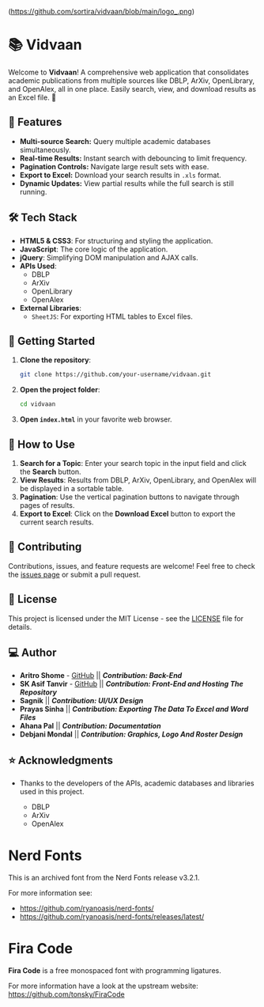 (https://github.com/sortira/vidvaan/blob/main/logo_.png)

# 📚 Vidvaan

Welcome to **Vidvaan**! A comprehensive web application that consolidates academic publications from multiple sources like DBLP, ArXiv, OpenLibrary, and OpenAlex, all in one place. Easily search, view, and download results as an Excel file. 🚀

## 🌟 Features

- **Multi-source Search:** Query multiple academic databases simultaneously.
- **Real-time Results:** Instant search with debouncing to limit frequency.
- **Pagination Controls:** Navigate large result sets with ease.
- **Export to Excel:** Download your search results in `.xls` format.
- **Dynamic Updates:** View partial results while the full search is still running.

## 🛠️ Tech Stack

- **HTML5 & CSS3**: For structuring and styling the application.
- **JavaScript**: The core logic of the application.
- **jQuery**: Simplifying DOM manipulation and AJAX calls.
- **APIs Used**:
  - DBLP
  - ArXiv
  - OpenLibrary
  - OpenAlex
- **External Libraries**:
  - `SheetJS`: For exporting HTML tables to Excel files.

## 🚀 Getting Started

1. **Clone the repository**:
    ```bash
    git clone https://github.com/your-username/vidvaan.git
    ```
2. **Open the project folder**:
    ```bash
    cd vidvaan
    ```
3. **Open `index.html`** in your favorite web browser.

## 📄 How to Use

1. **Search for a Topic**: Enter your search topic in the input field and click the **Search** button.
2. **View Results**: Results from DBLP, ArXiv, OpenLibrary, and OpenAlex will be displayed in a sortable table.
3. **Pagination**: Use the vertical pagination buttons to navigate through pages of results.
4. **Export to Excel**: Click on the **Download Excel** button to export the current search results.

## 🤝 Contributing

Contributions, issues, and feature requests are welcome! Feel free to check the [issues page](https://github.com/your-username/vidvaan/issues) or submit a pull request.

## 📄 License

This project is licensed under the MIT License - see the [LICENSE](LICENSE) file for details.

## 💻 Author

- **Aritro Shome** - [GitHub](https://github.com/sortira) || ***Contribution: Back-End***
- **SK Asif Tanvir** - [GitHub](https://github.com/Asif-Tanvir-2006) || ***Contribution: Front-End and Hosting The Repository***
- **Sagnik** || ***Contribution: UI/UX Design***
- **Prayas Sinha** || ***Contribution: Exporting The Data To Excel and Word Files***
- **Ahana Pal** || ***Contribution: Documentation***
- **Debjani Mondal** || ***Contribution: Graphics, Logo And Roster Design***

## ⭐ Acknowledgments

- Thanks to the developers of the APIs, academic databases and libraries used in this project.

  - DBLP
  - ArXiv
  - OpenAlex

# Nerd Fonts

This is an archived font from the Nerd Fonts release v3.2.1.

For more information see:
* https://github.com/ryanoasis/nerd-fonts/
* https://github.com/ryanoasis/nerd-fonts/releases/latest/

# Fira Code

**Fira Code** is a free monospaced font with programming ligatures.

For more information have a look at the upstream website: https://github.com/tonsky/FiraCode


